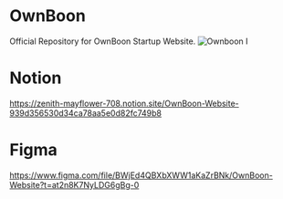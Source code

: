 
# OwnBoon
Official Repository for OwnBoon Startup Website.
![Ownboon I](https://user-images.githubusercontent.com/85481905/224285130-bd4984a7-d2ac-4684-b75d-1f5768918a59.png)
# Notion
https://zenith-mayflower-708.notion.site/OwnBoon-Website-939d356530d34ca78aa5e0d82fc749b8
# Figma 
https://www.figma.com/file/BWjEd4QBXbXWW1aKaZrBNk/OwnBoon-Website?t=at2n8K7NyLDG6gBg-0
